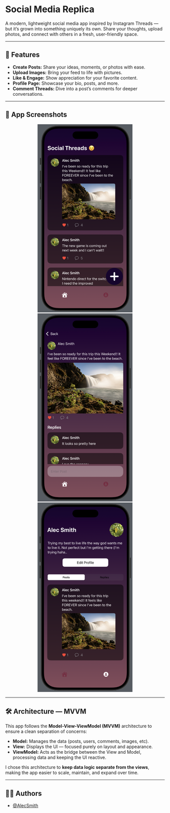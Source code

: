 # Social Media Replica  

A modern, lightweight social media app inspired by Instagram Threads — but it’s grown into something uniquely its own. Share your thoughts, upload photos, and connect with others in a fresh, user-friendly space.  

---

## 🚀 Features  

- **Create Posts:** Share your ideas, moments, or photos with ease.  
- **Upload Images:** Bring your feed to life with pictures.  
- **Like & Engage:** Show appreciation for your favorite content.  
- **Profile Page:** Showcase your bio, posts, and more.  
- **Comment Threads:** Dive into a post’s comments for deeper conversations.  

---

## 📱 App Screenshots  

<p align="center">
    <img src="https://github.com/sharktankful/SocialThread/blob/main/SocialThread/Assets.xcassets/App%20Images/image_1.imageset/image_1.png" width="300" />
    <img src="https://github.com/sharktankful/SocialThread/blob/main/SocialThread/Assets.xcassets/App%20Images/image_2.imageset/image_2.png" width="300" />
    <img src="https://github.com/sharktankful/SocialThread/blob/main/SocialThread/Assets.xcassets/App%20Images/image_3.imageset/image_2.png" width="300" />
</p>

---

## 🛠 Architecture — MVVM  

This app follows the **Model-View-ViewModel (MVVM)** architecture to ensure a clean separation of concerns:  

- **Model:** Manages the data (posts, users, comments, images, etc).  
- **View:** Displays the UI — focused purely on layout and appearance.  
- **ViewModel:** Acts as the bridge between the View and Model, processing data and keeping the UI reactive.  

I chose this architecture to **keep data logic separate from the views**, making the app easier to scale, maintain, and expand over time.  

---

## 👨‍💻 Authors  

- [@AlecSmith](https://github.com/sharktankful)  
